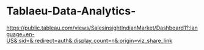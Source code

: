 # Tablaeu-Data-Analytics-

https://public.tableau.com/views/SalesinsightIndianMarket/Dashboard1?:language=en-US&:sid=&:redirect=auth&:display_count=n&:origin=viz_share_link
